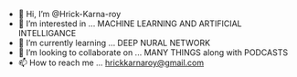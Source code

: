 - 👋 Hi, I’m @Hrick-Karna-roy
- 👀 I’m interested in ... MACHINE LEARNING AND ARTIFICIAL INTELLIGANCE
- 🌱 I’m currently learning ... DEEP NURAL NETWORK
- 💞️ I’m looking to collaborate on ... MANY THINGS along with PODCASTS
- 📫 How to reach me ... hrickkarnaroy@gmail.com

<!---
Hrick-Karna-roy/Hrick-Karna-roy is a ✨ special ✨ repository because its `README.md` (this file) appears on your GitHub profile.
You can click the Preview link to take a look at your changes.
--->
